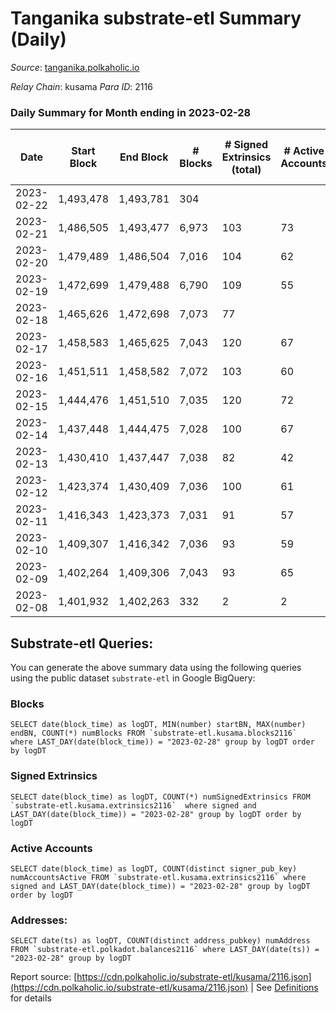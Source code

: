 # Tanganika substrate-etl Summary (Daily)

_Source_: [tanganika.polkaholic.io](https://tanganika.polkaholic.io)

*Relay Chain*: kusama
*Para ID*: 2116



### Daily Summary for Month ending in 2023-02-28


| Date | Start Block | End Block | # Blocks | # Signed Extrinsics (total) | # Active Accounts | # Passive | # New | # Addresses with Balances | # Events | # Transfers | # XCM Transfers In | # XCM Transfers Out |
| ---- | ----------- | --------- | -------- | --------------------------- | ----------------- | --------- | ----- | ------------------------- | -------- | ----------- | ------------------ | ------------------- |
| 2023-02-22 | 1,493,478 | 1,493,781 | 304  |  |  |  |  |  |  |   |   |   |
| 2023-02-21 | 1,486,505 | 1,493,477 | 6,973  | 103 | 73 |  |  |  | 113,419 | 84  |   |   |
| 2023-02-20 | 1,479,489 | 1,486,504 | 7,016  | 104 | 62 |  |  |  | 121,836 | 88  |   |   |
| 2023-02-19 | 1,472,699 | 1,479,488 | 6,790  | 109 | 55 |  |  |  | 120,652 | 84  |   |   |
| 2023-02-18 | 1,465,626 | 1,472,698 | 7,073  | 77 |  |  |  |  | 123,191 | 65  |   |   |
| 2023-02-17 | 1,458,583 | 1,465,625 | 7,043  | 120 | 67 |  |  |  | 122,132 | 90  |   |   |
| 2023-02-16 | 1,451,511 | 1,458,582 | 7,072  | 103 | 60 |  |  |  | 122,256 | 91  |   |   |
| 2023-02-15 | 1,444,476 | 1,451,510 | 7,035  | 120 | 72 |  |  |  | 119,998 | 101  |   |   |
| 2023-02-14 | 1,437,448 | 1,444,475 | 7,028  | 100 | 67 |  |  |  | 119,555 | 96  |   |   |
| 2023-02-13 | 1,430,410 | 1,437,447 | 7,038  | 82 | 42 |  |  |  | 118,716 | 73  |   |   |
| 2023-02-12 | 1,423,374 | 1,430,409 | 7,036  | 100 | 61 |  |  |  | 118,628 | 91  |   |   |
| 2023-02-11 | 1,416,343 | 1,423,373 | 7,031  | 91 | 57 |  |  |  | 116,508 | 79  |   |   |
| 2023-02-10 | 1,409,307 | 1,416,342 | 7,036  | 93 | 59 |  |  |  | 114,741 | 73  |   |   |
| 2023-02-09 | 1,402,264 | 1,409,306 | 7,043  | 93 | 65 |  |  |  | 114,680 | 87  |   |   |
| 2023-02-08 | 1,401,932 | 1,402,263 | 332  | 2 | 2 |  |  |  | 5,384 | 2  |   |   |

## Substrate-etl Queries:
You can generate the above summary data using the following queries using the public dataset `substrate-etl` in Google BigQuery:


### Blocks
```
SELECT date(block_time) as logDT, MIN(number) startBN, MAX(number) endBN, COUNT(*) numBlocks FROM `substrate-etl.kusama.blocks2116`  where LAST_DAY(date(block_time)) = "2023-02-28" group by logDT order by logDT
```


### Signed Extrinsics
```
SELECT date(block_time) as logDT, COUNT(*) numSignedExtrinsics FROM `substrate-etl.kusama.extrinsics2116`  where signed and LAST_DAY(date(block_time)) = "2023-02-28" group by logDT order by logDT
```


### Active Accounts
```
SELECT date(block_time) as logDT, COUNT(distinct signer_pub_key) numAccountsActive FROM `substrate-etl.kusama.extrinsics2116` where signed and LAST_DAY(date(block_time)) = "2023-02-28" group by logDT order by logDT
```


### Addresses:
```
SELECT date(ts) as logDT, COUNT(distinct address_pubkey) numAddress FROM `substrate-etl.polkadot.balances2116` where LAST_DAY(date(ts)) = "2023-02-28" group by logDT
```



Report source: [https://cdn.polkaholic.io/substrate-etl/kusama/2116.json](https://cdn.polkaholic.io/substrate-etl/kusama/2116.json) | See [Definitions](/DEFINITIONS.md) for details
